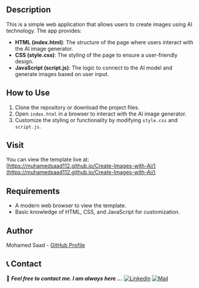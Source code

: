 
## Description

This is a simple web application that allows users to create images using AI technology. The app provides:

- **HTML (index.html)**: The structure of the page where users interact with the AI image generator.
- **CSS (style.css)**: The styling of the page to ensure a user-friendly design.
- **JavaScript (script.js)**: The logic to connect to the AI model and generate images based on user input.

## How to Use

1. Clone the repository or download the project files.
2. Open `index.html` in a browser to interact with the AI image generator.
3. Customize the styling or functionality by modifying `style.css` and `script.js`.

## Visit

You can view the template live at: [https://muhamedsaad112.github.io/Create-Images-with-Ai/](https://muhamedsaad112.github.io/Create-Images-with-Ai/)

## Requirements

- A modern web browser to view the template.
- Basic knowledge of HTML, CSS, and JavaScript for customization.


## Author
Mohamed Saad - [GitHub Profile](https://github.com/MuhamedSaad112)



## 📞 Contact

📝 ***Feel free to contact me. I am always here ...***
[![Linkedin](https://img.shields.io/badge/LinkedIn-Mohamed%20Saad-blue?logo=Linkedin&logoColor=blue&labelColor=black)](https://www.linkedin.com/in/MuhamedSaad112/)
[![Mail](https://img.shields.io/badge/Gmail-m.saad1122003@gmail.com-blue?logo=Gmail&logoColor=blue&labelColor=black)](mailto:m.saad1122003@gmail.com)
<br>
